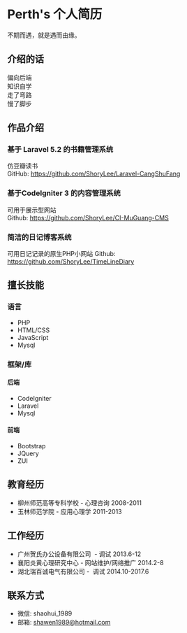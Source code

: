 # Perth's 个人简历

不期而遇，就是遇而由缘。

## 介绍的话

偏向后端   
知识自学   
走了弯路   
慢了脚步   

## 作品介绍

### 基于 Laravel 5.2 的书籍管理系统

仿豆瓣读书   
GitHub: https://github.com/ShoryLee/Laravel-CangShuFang

### 基于CodeIgniter 3 的内容管理系统

可用于展示型网站   
Github: https://github.com/ShoryLee/CI-MuGuang-CMS

### 简洁的日记博客系统

可用日记记录的原生PHP小网站 
Github: https://github.com/ShoryLee/TimeLineDiary

## 擅长技能

### 语言

* PHP
* HTML/CSS
* JavaScript
* Mysql

### 框架/库

#### 后端

* CodeIgniter
* Laravel
* Mysql

#### 前端

* Bootstrap
* JQuery
* ZUI

## 教育经历

* 柳州师范高等专科学校 - 心理咨询 2008-2011
* 玉林师范学院 - 应用心理学      2011-2013

## 工作经历

* 广州贺氏办公设备有限公司  - 调试  2013.6-12
* 襄阳炎黄心理研究中心  - 网站维护/网络推广 2014.2-8
* 湖北瑞百诚电气有限公司 -  调试 2014.10-2017.6

## 联系方式

* 微信: shaohui_1989   
* 邮箱: shawen1989@hotmail.com
